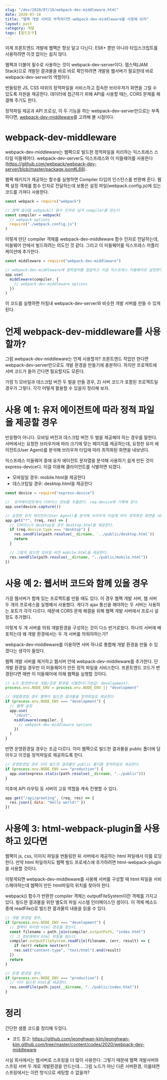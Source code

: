 ```yaml
---
slug: "/dev/2020/07/18/webpack-dev-middleware.html"
date: 2020-07-18
title: "웹팩 개발 서버로 부족하다면 webpack-dev-middleware를 사용해 보자"
layout: post
category: 개발
tags: [빌드도구]
---
```


이제 프론트엔드 개발에 웹팩은 항상 달고 다닌다.
ES6+ 뿐만 아니라 타입스크립트를 사용하려면 이것 없이는 쉽지 않다.

웹팩과 더불어 필수로 사용하는 것이 webpack-dev-server이다.
잼스택(JAM Stack)으로 개발된 결과물을 바로 바로 확인하려면 개발용 웹서버가 필요한데 바로 webpack-dev-server의 역할이다.

번들링한 JS, CSS 따위의 정적파일을 서비스하고 접속한 브라우져가 화면을 그릴 수 있도록 자원을 제공한다.
데이터에 접근하기 위해 API를 사용할 때는, CORS 문제를 해결해 주기도 한다.

정적파일 제공과 API 프로싱, 이 두 기능을 하는 webpack-dev-server만으로는 부족하다면, [webpack-dev-middleware](https://github.com/webpack/webpack-dev-middleware)를 고려해 볼 시점이다.

# webpack-dev-middleware

webpack-dev-middleware는 웹팩으로 빌드한 정적파일을 처리하는 익스프레스 스타일 미들웨어다.
webpack-dev-server도 익스프레스와 이 미들웨어를 사용한다(https://github.com/webpack/webpack-dev-server/blob/master/package.json#L68).

웹팩 패키지가 제공하는 함수를 실행하면 Compiler 타입의 인스턴스를 반환해 준다.
웹팩 설정 객체를 함수 인자로 전달하는데 보통은 설정 파일(webpack.config.js)에 있는 코드를 가져다 사용한다.

```js
const webpack = require("webpack")

// 웹팩 옵션을 webpack() 함수 인자로 넘겨 compiler를 얻는다
const compiler = webpack(
  // webpack options
  require("./webpack.config.js")
)
```

이렇게 만단 compiler 객체를 webpack-dev-middleware 함수 인자로 전달하는데, 미들웨어 안에서 빌드하려는 의도인 것 같다.
그리고 이 미들웨어를 익스프레스 어플리케이션에 추가한다.

```js
const middleware = require("webpack-dev-middleware")

// webpack-dev-middleware에 컴파일러를 절달하고 이걸 익스프레스 미들웨어로 설정한다.
app.use(
  middleware(compiler, {
    // webpack-dev-middleware options
  })
)
```

이 코드를 실행하면 마침내 webpack-dev-server와 비슷한 개발 서버를 만들 수 있게 된다.

# 언제 webpack-dev-middleware를 사용할까?

그럼 webpack-dev-middleware는 언제 사용할까?
프론트엔드 작업만 한다면 webpack-dev-server만으로도 개발 환경을 만들기에 충분하다.
하지만 프로젝트에 서버 코드가 들어 간다면 필요할지도 모른다.

가령 1) 모바일과 데스크탑 버전 두 벌을 만들 경우, 2) 서버 코드가 포함된 프로젝트일 경우가 그렇다.
각각 어떻게 활용할 수 있을지 정리해 보자.

# 사용 예 1: 유저 에이전트에 따라 정적 파일을 제공할 경우

반응형이 아니다. 모바일 버전과 데스크탑 버전 두 벌을 제공해야 하는 경우를 말한다.
서버에서는 요청한 브라우저에 따라 크기에 맞는 페이지를 제공하는데,
요청한 유저 에이전트(User Agent)를 분석해 브라우져 타입에 따라 최적화된 화면을 내보낸다.

익스프레스 미들웨어 중에 유저 에이전트 문자열을 분석해 사용하기 쉽게 만든 것이 express-device다.
이걸 이용해 클라이언트를 식별하면 되겠다.

- 모바일일 경우: mobile.html을 제공한다
- 데스크탑일 경우: desktop.html을 제공한다

```js
const device = require("express-device")

//  유저에이전트에서 디바이스 정보를 추출한다. req.device에 기록해 둔다.
app.use(device.capture())

// 요청한 유저 에이전트(User Agent)를 분석해 브라우져 타입에 따라 최적화된 화면을 내보낸다.
app.get("*", (req, res) => {
  // 디바이스가 desktop일 경우 desktop.html을 제공한다.
  if (req.device.type === "desktop") {
    res.sendFile(path.resolve(__dirname, `../public/desktop.html`))
    return
  }

  // 그렇지 않으면 모바일 버전 mobile.html을 제공한다.
  res.sendFile(path.resolve(__dirname, "../public/mobile.html"))
})
```

# 사용 예 2: 웹서버 코드와 함께 있을 경우

가끔 웹서버가 함께 있는 프로젝트를 만들 때도 있다.
이 경우 웹팩 개발 서버, 웹 서버 두 개의 프로세스를 실행해서 사용했다.
게다가 ajax 통신을 해야하는 두 서버는 사용하는 포트가 각각 다르다.
때문에 CORS 문제 해결을 위해 웹팩 개발 서버에서 프로시 설정도 추가했다.

이렇게 두 개 서버를 띄워 개발환경을 구성하는 것이 다소 번거로웠다.
하나의 서버에 배포하는데 왜 개발 환경에서는 두 개 서버를 띄워야하는가?

webpack-dev-middleware를 이용하면 서버 하나로 통합해 개발 환경을 만들 수 있겠다는 생각이 들었다.

웹팩 개발 서버를 제거하고 웹서버 안에 webpack-dev-middleware를 추가한다.
단 개발 환경일 경우만 이 미들웨어가 만든 정적 파일을 서비스한다.
프론트엔드 코드가 변경된다면 매번 이 미들웨어에 의해 웹팩을 실행할 것이다.

```js
// 노드 환경변수로 개발/운영 환경을 식별한다(기본값: development).
process.env.NODE_ENV = process.env.NODE_ENV || "development"

// 개발환경일 경우 웹팩이 빌드한 결과물을 정적파일로 제공한다
if (process.env.NODE_ENV === "development") {
  // 웹팩 설정
  app.use(
    "/dist",
    middleware(compiler, {
      // webpack-dev-middleware options
    })
  )
}
```

반면 운영환경일 경우는 조금 다르다.
이미 웹팩으로 빌드한 결과물을 public 폴더에 담아두고 이것을 정적파일로 제공하도록 한다.

```js
// 운영환경일 경우 이미 빌드한 결과물인 public 폴더를 정적파일로 제공한다.
if (process.env.NODE_ENV === "production") {
  app.use(express.static(path.resolve(__dirname, "../public")))
}
```

이후에 API 라우팅 등 서버의 고유 역할을 계속 진행할 수 있다.

```js
app.get("/api/greeting", (req, res) => {
  res.json({ data: "Hello world!" })
})
```

# 사용예 3: html-webpack-plugin을 사용하고 있다면

웹팩이 js, css, 이미지 파일을 번들링한 뒤 서버에서 제공하는 html 파일에서 이를 로딩한다.
만약 html 파일까지도 웹팩 빌드 프로세스에 추가하려면 html-webpack-plugin을 사용할 것이다.

이렇게되면 webpack-dev-middleware를 사용해 서버를 구성할 때 html 파일을 서비스해야하는데 웹팩이 만든 html파일의 위치를 찾아야 한다.

webpack() 함수가 반환한 compiler 객체는 outputFileSystem이란 객체를 가지고 있다.
빌드한 결과물을 위한 별도의 파일 시스템 인터페이스인 셈이다.
이 객체 메소드 중에 readFile()로 빌드한 결과물의 내용을 읽을 수 있다.

```js
// 개발 환경일 경우,
if (process.env.NODE_ENV === "development") {
  // 웹팩이 처리한 html 경로를 찾는다.
  const filename = path.join(compiler.outputPath, "index.html")
  // 그 경로에에서 html 파일을 읽는다.
  compiler.outputFileSystem.readFile(filename, (err, result) => {
    if (err) return next(err)
    res.set("content-type", "text/html").end(result)
  })
  return
}

// 운영 환경일 경우,
if (process.env.NODE_ENV === "production") {
  // 이미 빌드한 html를 제공한다.
  res.sendFile(path.join(__dirname, "../public/index.html"))
}
```

# 정리

간단한 샘플 코드를 정리해 두었다.

- 코드 참고: https://github.com/jeonghwan-kim/jeonghwan-kim.github.com/tree/master/content/codes/2020/webpack-dev-middleware

사실 회사에서는 웹서버로 스프링을 더 많이 사용한다.
그렇기 때문에 웹팩 개발서버와 스프링 서버 두 개로 개발환경을 만드는데...
그럼 노드가 아닌 다른 서버환경, 이를테면 스프링에서는 이런 방식으로 세팅할 수 없을까?
